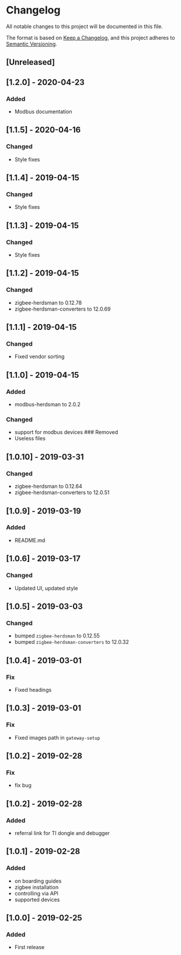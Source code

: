 # Changelog
All notable changes to this project will be documented in this file.

The format is based on [Keep a Changelog](https://keepachangelog.com/en/1.0.0/),
and this project adheres to [Semantic Versioning](https://semver.org/spec/v2.0.0.html). 

## [Unreleased]

## [1.2.0] - 2020-04-23
### Added
- Modbus documentation

## [1.1.5] - 2020-04-16
### Changed
- Style fixes

## [1.1.4] - 2019-04-15
### Changed
- Style fixes

## [1.1.3] - 2019-04-15
### Changed
- Style fixes

## [1.1.2] - 2019-04-15
### Changed
- zigbee-herdsman to 0.12.78
- zigbee-herdsman-converters to 12.0.69

## [1.1.1] - 2019-04-15
### Changed
- Fixed vendor sorting

## [1.1.0] - 2019-04-15
### Added
- modbus-herdsman to 2.0.2
### Changed
- support for modbus devices
### Removed
- Useless files

## [1.0.10] - 2019-03-31
### Changed
- zigbee-herdsman to 0.12.64
- zigbee-herdsman-converters to 12.0.51


## [1.0.9] - 2019-03-19
### Added
- README.md

## [1.0.6] - 2019-03-17
### Changed
- Updated UI, updated style

## [1.0.5] - 2019-03-03
### Changed
- bumped `zigbee-herdsman` to 0.12.55
- bumped `zigbee-herdsman-converters` to 12.0.32

## [1.0.4] - 2019-03-01
### Fix
- Fixed headings

## [1.0.3] - 2019-03-01
### Fix
- Fixed images path in `gateway-setup` 

## [1.0.2] - 2019-02-28
### Fix
- fix bug

## [1.0.2] - 2019-02-28
### Added
- referral link for TI dongle and debugger

## [1.0.1] - 2019-02-28
### Added
- on boarding guides
- zigbee installation
- controlling via API
- supported devices

## [1.0.0] - 2019-02-25
### Added
- First release

